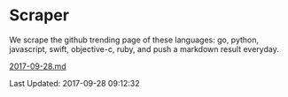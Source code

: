# Scraper

We scrape the github trending page of these languages: go, python, javascript, swift, objective-c, ruby, and push a markdown result everyday.

[2017-09-28.md](https://github.com/henson/Scraper/blob/master/2017-09-28.md)

Last Updated: 2017-09-28 09:12:32